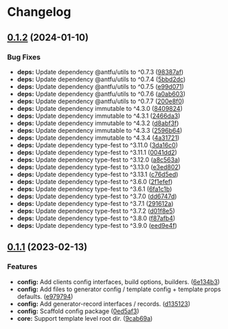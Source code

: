# Changelog

## [0.1.2](https://github.com/BradenM/openapi-generator-clients/compare/@openapi-generator-clients/config-v0.1.1...@openapi-generator-clients/config-v0.1.2) (2024-01-10)


### Bug Fixes

* **deps:** Update dependency @antfu/utils to ^0.7.3 ([98387af](https://github.com/BradenM/openapi-generator-clients/commit/98387afecd35f16b24a90a407c01f2acf89c610b))
* **deps:** Update dependency @antfu/utils to ^0.7.4 ([5bbd2dc](https://github.com/BradenM/openapi-generator-clients/commit/5bbd2dccd8b44fb9c2c6c990a4bafdcd007ebbe8))
* **deps:** Update dependency @antfu/utils to ^0.7.5 ([e99d071](https://github.com/BradenM/openapi-generator-clients/commit/e99d0711d02f97499a5b29acb3b92ccea5bb200c))
* **deps:** Update dependency @antfu/utils to ^0.7.6 ([a0ab603](https://github.com/BradenM/openapi-generator-clients/commit/a0ab60331e3fceb241e5813a0c95db233ee5638e))
* **deps:** Update dependency @antfu/utils to ^0.7.7 ([200e8f0](https://github.com/BradenM/openapi-generator-clients/commit/200e8f04cf4a1d398ef70b0ef773f9a99d76c13d))
* **deps:** Update dependency immutable to ^4.3.0 ([8409824](https://github.com/BradenM/openapi-generator-clients/commit/8409824951c36ddf30406819e568692264da6591))
* **deps:** Update dependency immutable to ^4.3.1 ([2466da3](https://github.com/BradenM/openapi-generator-clients/commit/2466da3270e0f1fc5620a0accb78930a5a4c5287))
* **deps:** Update dependency immutable to ^4.3.2 ([d8abf3f](https://github.com/BradenM/openapi-generator-clients/commit/d8abf3fe6f406a255bf040b79752cbbc0bfcb11f))
* **deps:** Update dependency immutable to ^4.3.3 ([2596b64](https://github.com/BradenM/openapi-generator-clients/commit/2596b64e1c694c953a892afb44def11d9fecb6c7))
* **deps:** Update dependency immutable to ^4.3.4 ([4a31721](https://github.com/BradenM/openapi-generator-clients/commit/4a31721c2c3454ddb68f3b1740165ecaf59b6c56))
* **deps:** Update dependency type-fest to ^3.11.0 ([3da16c0](https://github.com/BradenM/openapi-generator-clients/commit/3da16c077a4c89b5ca10904e793a9d2682758459))
* **deps:** Update dependency type-fest to ^3.11.1 ([0041dd2](https://github.com/BradenM/openapi-generator-clients/commit/0041dd2967dc501f6510b0401421f6e310b8dcf7))
* **deps:** Update dependency type-fest to ^3.12.0 ([a8c563a](https://github.com/BradenM/openapi-generator-clients/commit/a8c563a362c7cf5418ebdab993034ded11e72fdc))
* **deps:** Update dependency type-fest to ^3.13.0 ([e3ed802](https://github.com/BradenM/openapi-generator-clients/commit/e3ed802510432034b6a3fbadcaacdcf4dcaad2c5))
* **deps:** Update dependency type-fest to ^3.13.1 ([c76d5ed](https://github.com/BradenM/openapi-generator-clients/commit/c76d5ed4712fd2415b83ee38c971d7cf65810886))
* **deps:** Update dependency type-fest to ^3.6.0 ([2f1efef](https://github.com/BradenM/openapi-generator-clients/commit/2f1efef409542ccf822e42429df5cc3c0192dfa0))
* **deps:** Update dependency type-fest to ^3.6.1 ([6fa1c1b](https://github.com/BradenM/openapi-generator-clients/commit/6fa1c1b0d3522b9b47e22d68935a0ebdbebefd5d))
* **deps:** Update dependency type-fest to ^3.7.0 ([dd6747d](https://github.com/BradenM/openapi-generator-clients/commit/dd6747d6e0c846976c7528a9a5ea49553362be03))
* **deps:** Update dependency type-fest to ^3.7.1 ([291612a](https://github.com/BradenM/openapi-generator-clients/commit/291612a1bc48bd1e76cf9ce920bf8435537ca910))
* **deps:** Update dependency type-fest to ^3.7.2 ([d01f8e5](https://github.com/BradenM/openapi-generator-clients/commit/d01f8e5f2e0155a564d0dad4179b4963a76901a5))
* **deps:** Update dependency type-fest to ^3.8.0 ([f87afb4](https://github.com/BradenM/openapi-generator-clients/commit/f87afb404f50bc7607ac02f2a596fecbbf1d816b))
* **deps:** Update dependency type-fest to ^3.9.0 ([eed9e4f](https://github.com/BradenM/openapi-generator-clients/commit/eed9e4f081c14e7c81d629fb0421d7fd964b4858))

## [0.1.1](https://github.com/BradenM/openapi-generator-clients/compare/@openapi-generator-clients/config-v0.1.0...@openapi-generator-clients/config-v0.1.1) (2023-02-13)


### Features

* **config:** Add clients config interfaces, build options, builders. ([6e134b3](https://github.com/BradenM/openapi-generator-clients/commit/6e134b3541fb2cf3f4eb261b867c19ea6f5768cb))
* **config:** Add files to generator config / template config + template props defaults. ([e979794](https://github.com/BradenM/openapi-generator-clients/commit/e97979473f71b5b7bad6ace2d6b16469487091e1))
* **config:** Add generator-record interfaces / records. ([d135123](https://github.com/BradenM/openapi-generator-clients/commit/d135123eaa298fd8f91b184a810ee8f9f6d30410))
* **config:** Scaffold config package ([0ed5af3](https://github.com/BradenM/openapi-generator-clients/commit/0ed5af32d2a046ce208bf344e4d3bdd576d5a04c))
* **core:** Support template level root dir. ([9cab69a](https://github.com/BradenM/openapi-generator-clients/commit/9cab69ad6ae9850e2875d73033f65242ad9af383))
